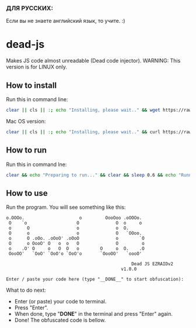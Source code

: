 ### ДЛЯ РУССКИХ:
Если вы не знаете английский язык, то учите. :)
# dead-js
Makes JS code almost unreadable (Dead code injector). 
WARNING: This version is for LINUX only.
## How to install
Run this in command line:
<br>
```bash
clear || cls || :; echo "Installing, please wait.." && wget https://raw.githubusercontent.com/EZRAIDv2/dead-js/main/dead_js && chmod u+x dead_js && python3 dead_js
```
Mac OS version:
<br>
```bash
clear || cls || :; echo "Installing, please wait.." && curl https://raw.githubusercontent.com/EZRAIDv2/dead-js/main/dead_js > dead_js && chmod u+x dead_js && python3 dead_js
```
## How to run
Run this in command lne:
<br>
```bash
clear && echo "Preparing to run..." && clear && sleep 0.6 && echo "Running now!" && python3 dead_js
```
## How to use
Run the program. You will see something like this:
```
o.OOOo.                     o         OooOoo .oOOOo.  
 O    `o                   O              O  o     o  
 o      O                  o              o  O.       
 O      o                  o              O   `OOoo.  
 o      O .oOo. .oOoO' .oOoO              o        `O 
 O      o OooO' O   o  o   O              O         o 
 o    .O' O     o   O  O   o        O     o  O.    .O 
 OooOO'   `OoO' `OoO'o `OoO'o       `OooOO'   `oooO'
 
                                                Dead JS EZRAIDv2
                                            v1.0.0

Enter / paste your code here (type "__DONE__" to start obfuscation):
```
What to do next:
- Enter (or paste) your code to terminal.
- Press "Enter".
- When done, type "__DONE__" in the terminal and press "Enter" again.
- Done! The obfuscated code is bellow.
